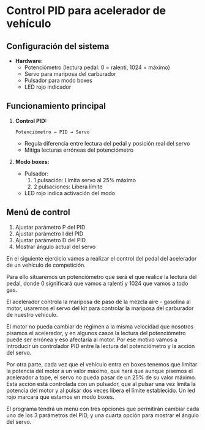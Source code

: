 # Control PID para acelerador de vehículo

## Configuración del sistema
- **Hardware:**
  - Potenciómetro (lectura pedal: 0 = ralentí, 1024 = máximo)
  - Servo para mariposa del carburador
  - Pulsador para modo boxes
  - LED rojo indicador

## Funcionamiento principal
1. **Control PID:**
   ```
   Potenciómetro → PID → Servo
   ```
   - Regula diferencia entre lectura del pedal y posición real del servo
   - Mitiga lecturas erróneas del potenciómetro

2. **Modo boxes:**
   - Pulsador:
     1. 1 pulsación: Limita servo al 25% máximo
     2. 2 pulsaciones: Libera límite
   - LED rojo indica activación del modo

## Menú de control
1. Ajustar parámetro P del PID
2. Ajustar parámetro I del PID
3. Ajustar parámetro D del PID
4. Mostrar ángulo actual del servo


En el siguiente ejercicio vamos a realizar el control del pedal del acelerador de un vehículo de competición.

Para ello situaremos un potenciómetro que será el que realice la lectura del pedal, donde 0 significará que vamos a ralentí y 1024 que vamos a todo gas.

El acelerador controla la mariposa de paso de la mezcla aire - gasolina al motor, usaremos el servo del kit para controlar la mariposa del carburador de nuestro vehículo.

El motor no pueda cambiar de régimen a la misma velocidad que nosotros pisamos el acelerador, y en algunos casos la lectura del potenciómetro puede ser errónea y eso afectaría al motor. Por ese motivo vamos a introducir un controlador PID entre la lectura del potenciómetro y la acción del servo.

Por otra parte, cada vez que el vehículo entra en boxes tenemos que limitar la potencia del motor a un valor máximo, que hará que aunque pisemos el acelerador a tope, el servo no pueda pasar de un 25%  de su valor máximo. Esta acción está controlada con un pulsador, que al pulsar una vez limita la potencia del motor y al pulsar dos veces libera el límite establecido. Un led rojo marcará que estamos en modo boxes.

El programa tendrá un menú con tres opciones que permitirán cambiar cada uno de los 3 parámetros del PID, y una cuarta opción para mostrar el ángulo del servo.